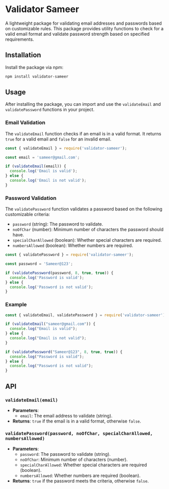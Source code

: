 # Validator Sameer

A lightweight package for validating email addresses and passwords based on customizable rules. This package provides utility functions to check for a valid email format and validate password strength based on specified requirements.

## Installation

Install the package via npm:

```bash
npm install validator-sameer
```

## Usage

After installing the package, you can import and use the `validateEmail` and `validatePassword` functions in your project.

### Email Validation

The `validateEmail` function checks if an email is in a valid format. It returns `true` for a valid email and `false` for an invalid email.

```javascript
const { validateEmail } = require('validator-sameer');

const email = 'sameer@gmail.com';

if (validateEmail(email)) {
  console.log('Email is valid');
} else {
  console.log('Email is not valid');
}
```

### Password Validation

The `validatePassword` function validates a password based on the following customizable criteria:
- `password` (string): The password to validate.
- `noOfChar` (number): Minimum number of characters the password should have.
- `specialCharAllowed` (boolean): Whether special characters are required.
- `numbersAllowed` (boolean): Whether numbers are required.

```javascript
const { validatePassword } = require('validator-sameer');

const password = 'Sameer@123';

if (validatePassword(password, 8, true, true)) {
  console.log('Password is valid');
} else {
  console.log('Password is not valid');
}
```

### Example

```javascript
const { validateEmail, validatePassword } = require('validator-sameer');

if (validateEmail("sameer@gmail.com")) {
  console.log("Email is valid");
} else {
  console.log("Email is not valid");
}

if (validatePassword("Sameer@123", 8, true, true)) {
  console.log("Password is valid");
} else {
  console.log("Password is not valid");
}
```

## API

### `validateEmail(email)`
- **Parameters**:
  - `email`: The email address to validate (string).
- **Returns**: `true` if the email is in a valid format, otherwise `false`.

### `validatePassword(password, noOfChar, specialCharAllowed, numbersAllowed)`
- **Parameters**:
  - `password`: The password to validate (string).
  - `noOfChar`: Minimum number of characters (number).
  - `specialCharAllowed`: Whether special characters are required (boolean).
  - `numbersAllowed`: Whether numbers are required (boolean).
- **Returns**: `true` if the password meets the criteria, otherwise `false`.


